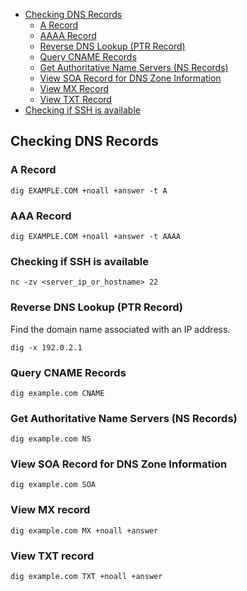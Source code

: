 - [Checking DNS Records](#checking-dns-records)
  - [A Record](#a-record)
  - [AAAA Record](#aaaa-record)
  - [Reverse DNS Lookup (PTR Record)](#reverse-dns-lookup-ptr-record)
  - [Query CNAME Records](#query-cname-records)
  - [Get Authoritative Name Servers (NS Records)](#get-authoritative-name-servers-ns-records)
  - [View SOA Record for DNS Zone Information](#view-soa-record-for-dns-zone-information)
  - [View MX Record](#view-mx-record)
  - [View TXT Record](#view-txt-record)
- [Checking if SSH is available](#checking-if-ssh-is-available)

## Checking DNS Records

### A Record

```
dig EXAMPLE.COM +noall +answer -t A
```

### AAA Record

```
dig EXAMPLE.COM +noall +answer -t AAAA
```

### Checking if SSH is available

```
nc -zv <server_ip_or_hostname> 22
```

### Reverse DNS Lookup (PTR Record)

Find the domain name associated with an IP address.

```
dig -x 192.0.2.1
```

### Query CNAME Records

```
dig example.com CNAME
```

### Get Authoritative Name Servers (NS Records)

```
dig example.com NS
```

### View SOA Record for DNS Zone Information

```
dig example.com SOA
```

### View MX record

```
dig example.com MX +noall +answer
```

### View TXT record

```
dig example.com TXT +noall +answer
```
